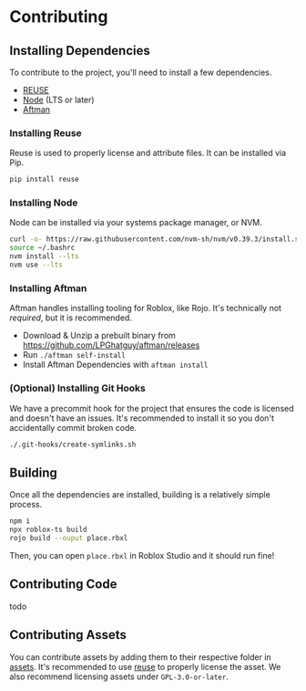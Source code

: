 <!--
SPDX-FileCopyrightText: 2022 Christian Fletcher <mistrustfully@gmail.com>

SPDX-License-Identifier: CC0-1.0
-->

# Contributing

## Installing Dependencies
To contribute to the project, you'll need to install a few dependencies.

- [REUSE](fsf.orghttps://git.fsfe.org/reuse/tool)
- [Node](https://nodejs.org/en/) (LTS or later)
- [Aftman](https://github.com/LPGhatguy/aftman)

### Installing Reuse
Reuse is used to properly license and attribute files. It can be installed via Pip.
```bash
pip install reuse
```

### Installing Node
Node can be installed via your systems package manager, or NVM.
``` bash
curl -o- https://raw.githubusercontent.com/nvm-sh/nvm/v0.39.3/install.sh | bash
source ~/.bashrc
nvm install --lts
nvm use --lts
```

### Installing Aftman
Aftman handles installing tooling for Roblox, like Rojo. It's technically not *required*, but it is recommended.

- Download & Unzip a prebuilt binary from https://github.com/LPGhatguy/aftman/releases
- Run `./aftman self-install`
- Install Aftman Dependencies with `aftman install`

### (Optional) Installing Git Hooks
We have a precommit hook for the project that ensures the code is licensed and doesn't have an issues. It's recommended to install it so you don't accidentally commit broken code.

```bash
./.git-hooks/create-symlinks.sh
```

## Building
Once all the dependencies are installed, building is a relatively simple process.

```bash
npm i
npx roblox-ts build
rojo build --ouput place.rbxl
```

Then, you can open `place.rbxl` in Roblox Studio and it should run fine!

## Contributing Code
todo

## Contributing Assets
You can contribute assets by adding them to their respective folder in [assets](/assets). It's recommended to use [reuse](#installing-reuse) to properly license the asset. We also recommend licensing assets under `GPL-3.0-or-later`.
